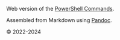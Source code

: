 Web version of the [PowerShell Commands](https://github.com/Lifailon/PS-Commands).

Assembled from Markdown using [Pandoc](https://github.com/jgm/pandoc).

© 2022-2024
